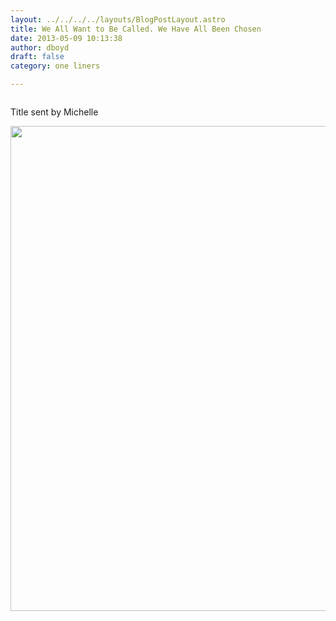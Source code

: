 ```yaml
---
layout: ../../../../layouts/BlogPostLayout.astro
title: We All Want to Be Called. We Have All Been Chosen
date: 2013-05-09 10:13:38
author: dboyd
draft: false
category: one liners

---
```

<!-- wp:image {"id":3060} -->
<figure class="wp-block-image"><img src="https://danaboyd.local/wp-content/uploads/2019/02/featherMask.jpg" alt="" class="wp-image-3060"/></figure>
<!-- /wp:image -->

<!-- wp:paragraph -->
<p>Title sent by Michelle</p>
<!-- /wp:paragraph -->
<img
srcset="https://img.danaboyd.com/images/2013/05/featherMask_480.avif 480w"
sizes="(max-width: 480px) 100vw"
src="https://img.danaboyd.com/images/2013/05/featherMask.jpg"
alt=""
style="width: auto; height: clamp(0px, 95vh, 776px);"
/>

